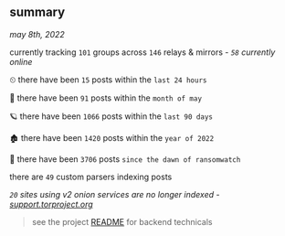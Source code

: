 
## summary
_may 8th, 2022_

currently tracking `101` groups across `146` relays & mirrors - _`58` currently online_

⏲ there have been `15` posts within the `last 24 hours`

🦈 there have been `91` posts within the `month of may`

🪐 there have been `1066` posts within the `last 90 days`

🏚 there have been `1420` posts within the `year of 2022`

🦕 there have been `3706` posts `since the dawn of ransomwatch`

there are `49` custom parsers indexing posts

_`20` sites using v2 onion services are no longer indexed - [support.torproject.org](https://support.torproject.org/onionservices/v2-deprecation/)_

> see the project [README](https://github.com/thetanz/ransomwatch#ransomwatch--) for backend technicals
